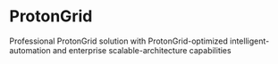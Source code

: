 # ProtonGrid
Professional ProtonGrid solution with ProtonGrid-optimized intelligent-automation and enterprise scalable-architecture capabilities
